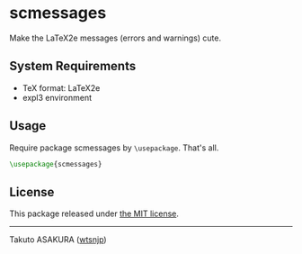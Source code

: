 # scmessages

Make the LaTeX2e messages (errors and warnings) cute.

## System Requirements

* TeX format: LaTeX2e
* expl3 environment

## Usage

Require package scmessages by `\usepackage`. That's all.

```tex
\usepackage{scmessages}
```

## License

This package released under [the MIT license](./LICENSE).

---

Takuto ASAKURA ([wtsnjp](https://twitter.com/wtsnjp))
